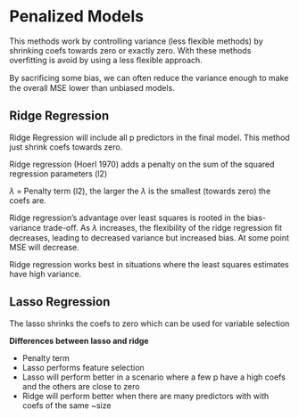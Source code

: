 # Penalized Models

This methods work by controlling variance (less flexible methods) by shrinking coefs towards zero or exactly zero. With these methods overfitting is avoid by using a less flexible approach.

By sacriﬁcing some bias, we can often reduce the variance enough to make the overall MSE lower than unbiased models.

## Ridge Regression

Ridge Regression will include all p predictors in the final model. This method just shrink coefs towards zero.

Ridge regression (Hoerl 1970) adds a penalty on the sum of the squared regression parameters (l2)

$\lambda$ = Penalty term (l2), the larger the $\lambda$ is the smallest (towards zero) the coefs are.

Ridge regression’s advantage over least squares is rooted in the bias-variance trade-oﬀ. As $\lambda$ increases, the flexibility of the ridge regression fit decreases, leading to decreased variance but increased bias. At some point MSE will decrease.

Ridge regression works best in situations where the least squares estimates have high variance.

## Lasso Regression

The lasso shrinks the coefs to zero which can be used for variable selection

__Differences between lasso and ridge__

+ Penalty term
+ Lasso performs feature selection
+ Lasso will perform better in a scenario where a few p have a high coefs and the others are close to zero
+ Ridge will perform better when there are many predictors with with coefs of the same  ~size